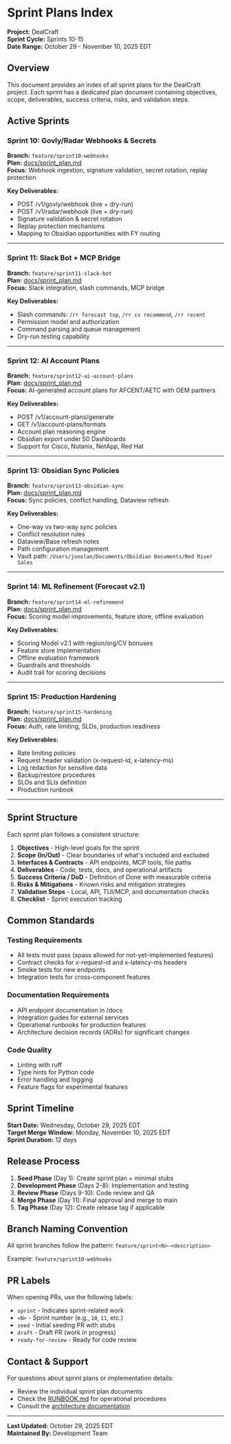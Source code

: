 # Sprint Plans Index

**Project:** DealCraft  
**Sprint Cycle:** Sprints 10-15  
**Date Range:** October 29 - November 10, 2025 EDT

## Overview

This document provides an index of all sprint plans for the DealCraft project. Each sprint has a dedicated plan document containing objectives, scope, deliverables, success criteria, risks, and validation steps.

## Active Sprints

### Sprint 10: Govly/Radar Webhooks & Secrets
**Branch:** `feature/sprint10-webhooks`  
**Plan:** [docs/sprint_plan.md](../feature/sprint10-webhooks/docs/sprint_plan.md)  
**Focus:** Webhook ingestion, signature validation, secret rotation, replay protection

**Key Deliverables:**
- POST /v1/govly/webhook (live + dry-run)
- POST /v1/radar/webhook (live + dry-run)
- Signature validation & secret rotation
- Replay protection mechanisms
- Mapping to Obsidian opportunities with FY routing

---

### Sprint 11: Slack Bot + MCP Bridge
**Branch:** `feature/sprint11-slack-bot`  
**Plan:** [docs/sprint_plan.md](../feature/sprint11-slack-bot/docs/sprint_plan.md)  
**Focus:** Slack integration, slash commands, MCP bridge

**Key Deliverables:**
- Slash commands: `/rr forecast top`, `/rr cv recommend`, `/rr recent`
- Permission model and authorization
- Command parsing and queue management
- Dry-run testing capability

---

### Sprint 12: AI Account Plans
**Branch:** `feature/sprint12-ai-account-plans`  
**Plan:** [docs/sprint_plan.md](../feature/sprint12-ai-account-plans/docs/sprint_plan.md)  
**Focus:** AI-generated account plans for AFCENT/AETC with OEM partners

**Key Deliverables:**
- POST /v1/account-plans/generate
- GET /v1/account-plans/formats
- Account plan reasoning engine
- Obsidian export under 50 Dashboards
- Support for Cisco, Nutanix, NetApp, Red Hat

---

### Sprint 13: Obsidian Sync Policies
**Branch:** `feature/sprint13-obsidian-sync`  
**Plan:** [docs/sprint_plan.md](../feature/sprint13-obsidian-sync/docs/sprint_plan.md)  
**Focus:** Sync policies, conflict handling, Dataview refresh

**Key Deliverables:**
- One-way vs two-way sync policies
- Conflict resolution rules
- Dataview/Base refresh notes
- Path configuration management
- Vault path: `/Users/jonolan/Documents/Obsidian Documents/Red River Sales`

---

### Sprint 14: ML Refinement (Forecast v2.1)
**Branch:** `feature/sprint14-ml-refinement`  
**Plan:** [docs/sprint_plan.md](../feature/sprint14-ml-refinement/docs/sprint_plan.md)  
**Focus:** Scoring model improvements, feature store, offline evaluation

**Key Deliverables:**
- Scoring Model v2.1 with region/org/CV bonuses
- Feature store implementation
- Offline evaluation framework
- Guardrails and thresholds
- Audit trail for scoring decisions

---

### Sprint 15: Production Hardening
**Branch:** `feature/sprint15-hardening`  
**Plan:** [docs/sprint_plan.md](../feature/sprint15-hardening/docs/sprint_plan.md)  
**Focus:** Auth, rate limiting, SLOs, production readiness

**Key Deliverables:**
- Rate limiting policies
- Request header validation (x-request-id, x-latency-ms)
- Log redaction for sensitive data
- Backup/restore procedures
- SLOs and SLIs definition
- Production runbook

---

## Sprint Structure

Each sprint plan follows a consistent structure:

1. **Objectives** - High-level goals for the sprint
2. **Scope (In/Out)** - Clear boundaries of what's included and excluded
3. **Interfaces & Contracts** - API endpoints, MCP tools, file paths
4. **Deliverables** - Code, tests, docs, and operational artifacts
5. **Success Criteria / DoD** - Definition of Done with measurable criteria
6. **Risks & Mitigations** - Known risks and mitigation strategies
7. **Validation Steps** - Local, API, TUI/MCP, and documentation checks
8. **Checklist** - Sprint execution tracking

## Common Standards

### Testing Requirements
- All tests must pass (xpass allowed for not-yet-implemented features)
- Contract checks for x-request-id and x-latency-ms headers
- Smoke tests for new endpoints
- Integration tests for cross-component features

### Documentation Requirements
- API endpoint documentation in /docs
- Integration guides for external services
- Operational runbooks for production features
- Architecture decision records (ADRs) for significant changes

### Code Quality
- Linting with ruff
- Type hints for Python code
- Error handling and logging
- Feature flags for experimental features

## Sprint Timeline

**Start Date:** Wednesday, October 29, 2025 EDT  
**Target Merge Window:** Monday, November 10, 2025 EDT  
**Sprint Duration:** 12 days

## Release Process

1. **Seed Phase** (Day 1): Create sprint plan + minimal stubs
2. **Development Phase** (Days 2-8): Implementation and testing
3. **Review Phase** (Days 9-10): Code review and QA
4. **Merge Phase** (Day 11): Final approval and merge to main
5. **Tag Phase** (Day 12): Create release tag if applicable

## Branch Naming Convention

All sprint branches follow the pattern: `feature/sprint<N>-<description>`

Example: `feature/sprint10-webhooks`

## PR Labels

When opening PRs, use the following labels:
- `sprint` - Indicates sprint-related work
- `<N>` - Sprint number (e.g., `10`, `11`, etc.)
- `seed` - Initial seeding PR with stubs
- `draft` - Draft PR (work in progress)
- `ready-for-review` - Ready for code review

## Contact & Support

For questions about sprint plans or implementation details:
- Review the individual sprint plan documents
- Check the [RUNBOOK.md](../RUNBOOK.md) for operational procedures
- Consult the [architecture documentation](architecture/README.md)

---

**Last Updated:** October 29, 2025 EDT  
**Maintained By:** Development Team